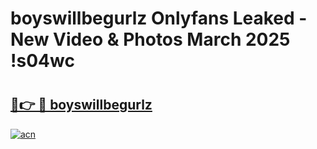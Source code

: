 # boyswillbegurlz Onlyfans Leaked - New Video & Photos March 2025 !s04wc

# <h2><a href="https://nrtcql.iuczelnia.edu.pl?title=boyswillbegurlz&ref=s04wc">🔗👉 🔴 boyswillbegurlz</a></h2>

[![acn](https://github.com/user-attachments/assets/0f9c940e-d8b0-45ae-aac7-cd30a18b3e1c)](https://nrtcql.iuczelnia.edu.pl?title=boyswillbegurlz&ref=s04wc)

